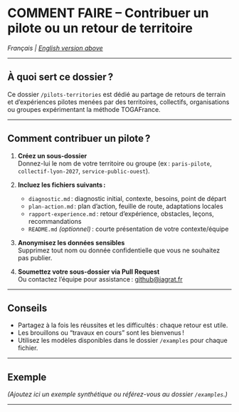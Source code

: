 # COMMENT FAIRE – Contribuer un pilote ou un retour de territoire

_Français | [English version above](./HOWTO.md)_

---

## À quoi sert ce dossier ?

Ce dossier `/pilots-territories` est dédié au partage de retours de terrain et d’expériences pilotes menées par des territoires, collectifs, organisations ou groupes expérimentant la méthode TOGAFrance.

---

## Comment contribuer un pilote ?

1. **Créez un sous-dossier**  
   Donnez-lui le nom de votre territoire ou groupe (ex : `paris-pilote`, `collectif-lyon-2027`, `service-public-ouest`).

2. **Incluez les fichiers suivants :**

   - `diagnostic.md` : diagnostic initial, contexte, besoins, point de départ
   - `plan-action.md` : plan d’action, feuille de route, adaptations locales
   - `rapport-experience.md` : retour d’expérience, obstacles, leçons, recommandations
   - `README.md` *(optionnel)* : courte présentation de votre contexte/équipe

3. **Anonymisez les données sensibles**  
   Supprimez tout nom ou donnée confidentielle que vous ne souhaitez pas publier.

4. **Soumettez votre sous-dossier via Pull Request**  
   Ou contactez l’équipe pour assistance : [github@jagrat.fr](mailto:github@jagrat.fr)

---

## Conseils

- Partagez à la fois les réussites et les difficultés : chaque retour est utile.
- Les brouillons ou “travaux en cours” sont les bienvenus !
- Utilisez les modèles disponibles dans le dossier `/examples` pour chaque fichier.

---

## Exemple

_(Ajoutez ici un exemple synthétique ou référez-vous au dossier `/examples`.)_

---
